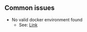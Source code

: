 ## Common issues

* No valid docker environment found
    * See: [Link](https://gist.github.com/mpet/21c22aa8b63d60d1c7808c6b008eda3e)